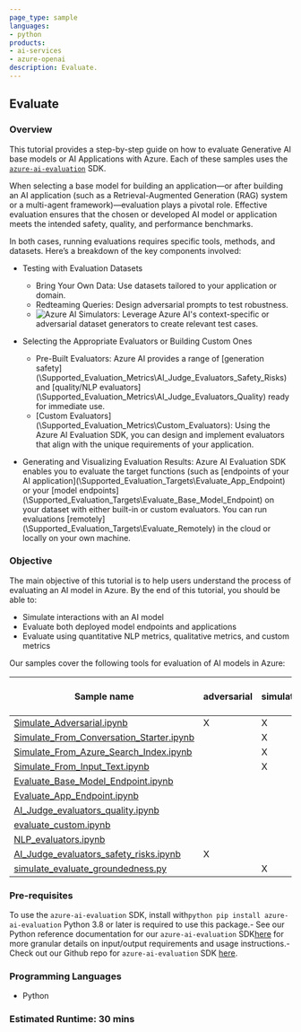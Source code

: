 ```yaml
---
page_type: sample
languages:
- python
products:
- ai-services
- azure-openai
description: Evaluate.
---
```


## Evaluate

### Overview

This tutorial provides a step-by-step guide on how to evaluate Generative AI base models or AI Applications with Azure. Each of these samples uses the [`azure-ai-evaluation`](https://learn.microsoft.com/en-us/azure/ai-studio/how-to/develop/evaluate-sdk) SDK. 

When selecting a base model for building an application—or after building an AI application (such as a Retrieval-Augmented Generation (RAG) system or a multi-agent framework)—evaluation plays a pivotal role. Effective evaluation ensures that the chosen or developed AI model or application meets the intended safety, quality, and performance benchmarks.

In both cases, running evaluations requires specific tools, methods, and datasets. Here’s a breakdown of the key components involved:

* Testing with Evaluation Datasets

    - Bring Your Own Data: Use datasets tailored to your application or domain.
    - Redteaming Queries: Design adversarial prompts to test robustness.
    - ![Azure AI Simulators](./Simulators/): Leverage Azure AI's context-specific or adversarial dataset generators to create relevant test cases.

* Selecting the Appropriate Evaluators or Building Custom Ones

    - Pre-Built Evaluators: Azure AI provides a range of [generation safety](\Supported_Evaluation_Metrics\AI_Judge_Evaluators_Safety_Risks\) and [quality/NLP evaluators](\Supported_Evaluation_Metrics\AI_Judge_Evaluators_Quality\) ready for immediate use.
    - [Custom Evaluators](\Supported_Evaluation_Metrics\Custom_Evaluators\): Using the Azure AI Evaluation SDK, you can design and implement evaluators that align with the unique requirements of your application.

* Generating and Visualizing Evaluation Results: Azure AI Evaluation SDK enables you to evaluate the target functions (such as [endpoints of your AI application](\Supported_Evaluation_Targets\Evaluate_App_Endpoint\) or your [model endpoints](\Supported_Evaluation_Targets\Evaluate_Base_Model_Endpoint\) on your dataset with either built-in or custom evaluators. You can run evaluations [remotely](\Supported_Evaluation_Targets\Evaluate_Remotely\) in the cloud or locally on your own machine.

### Objective

The main objective of this tutorial is to help users understand the process of evaluating an AI model in Azure. By the end of this tutorial, you should be able to:

 - Simulate interactions with an AI model 
 - Evaluate both deployed model endpoints and applications
 - Evaluate using quantitative NLP metrics, qualitative metrics, and custom metrics

 Our samples cover the following tools for evaluation of AI models in Azure:  

| Sample name                            | adversarial | simulator | conversation starter | index | raw text | against model endpoint | against app | qualitative metrics | custom metrics | quantitative NLP metrics |
|----------------------------------------|-------------|-----------|---------------------|-------|----------|-----------------------|-------------|---------------------|----------------|----------------------|
| [Simulate_Adversarial.ipynb](scenarios\evaluate\Simulators\Simulate_Adversarial_Data\simulate_adversarial.ipynb)           | X           | X         |                     |      |          | X                      |             |                     |                |                      |
| [Simulate_From_Conversation_Starter.ipynb](scenarios\evaluate\Simulators\Simulate_Context-Relevant_Data\Simulate_From_Conversation_Starter\Simulate_From_Conversation_Starter.ipynb)   |             | X         | X                   |       |         | X                      |             |                     |                |                      |
| [Simulate_From_Azure_Search_Index.ipynb](scenarios\evaluate\Simulators\Simulate_Context-Relevant_Data\Simulate_From_Azure_Search_Index\Simulate_From_Azure_Search_Index.ipynb)            |             | X         |                     | X     |          | X                      |             |                     |                |                      |
| [Simulate_From_Input_Text.ipynb](scenarios\evaluate\Simulators\Simulate_Context-Relevant_Data\Simulate_From_Input_Text\Simulate_From_Input_Text.ipynb)             |             | X         |                     |       | X        | X                     |             |                     |                |                      |
| [Evaluate_Base_Model_Endpoint.ipynb](scenarios\evaluate\Supported_Evaluation_Targets\Evaluate_Base_Model_Endpoint\Evaluate_Base_Model_Endpoint.ipynb)              |             |           |                     |      |          | X                      |            | X                    |                |                      |
| [Evaluate_App_Endpoint.ipynb](scenarios\evaluate\Supported_Evaluation_Targets\Evaluate_App_Endpoint\Evaluate_App_Endpoint.ipynb)                    |             |           |                     |       |         |                       | X           | X                    |                |                      |
| [AI_Judge_evaluators_quality.ipynb](scenarios\evaluate\Supported_Evaluation_Metrics\AI_Judge_evaluators_quality\AI_Judge_evaluators_quality.ipynb)            |             |           |                     |       |         | X                      |            | X                    |                |                      |
| [evaluate_custom.ipynb](scenarios\evaluate\Supported_Evaluation_Metrics\custom_evaluators\custom_evaluators.ipynb)                |             |           |                     |       |         | X                      |            |                     | X               |                      |
| [NLP_evaluators.ipynb](scenarios\evaluate\Supported_Evaluation_Metrics\NLP_evaluators\NLP_evaluators.ipynb)            |             |           |                     |       |         | X                      |             |                     |               | X                     |
| [AI_Judge_evaluators_safety_risks.ipynb](scenarios\evaluate\Supported_Evaluation_Metrics\AI_Judge_evaluators_safety_risks\AI_Judge_evaluators_safety_risks.ipynb)            | X           |           |                     |       |          | X                     |             |                     |                |                      |
| [simulate_evaluate_groundedness.py](scenarios\evaluate\Simulators\simulate_evaluate_groundedness\simulate_evaluate_groundedness.ipynb)      |             | X         |                     |      | X        | X                     |             | X                    |                |                    |



### Pre-requisites
To use the `azure-ai-evaluation` SDK, install with```python pip install azure-ai-evaluation``` Python 3.8 or later is required to use this package.- See our Python reference documentation for our `azure-ai-evaluation` SDK[here](https://aka.ms/azureaieval-python-ref) for more granular details on input/output requirements and usage instructions.- Check out our Github repo for `azure-ai-evaluation` SDK [here](https://github.com/Azure/azure-sdk-for-python/tree/main/sdk/evaluation/azure-ai-evaluation). 


### Programming Languages
 - Python

### Estimated Runtime: 30 mins
